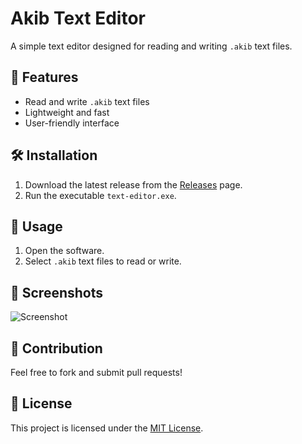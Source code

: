 # Akib Text Editor

A simple text editor designed for reading and writing `.akib` text files.

## 🚀 Features
- Read and write `.akib` text files
- Lightweight and fast
- User-friendly interface

## 🛠️ Installation
1. Download the latest release from the [Releases](https://github.com/your-username/Akib-Text-Editor/releases) page.
2. Run the executable `text-editor.exe`.

## 📝 Usage
1. Open the software.
2. Select `.akib` text files to read or write.

## 📸 Screenshots
![Screenshot](assets/screenshot.png)

## 🤝 Contribution
Feel free to fork and submit pull requests!

## 📜 License
This project is licensed under the [MIT License](LICENSE).
